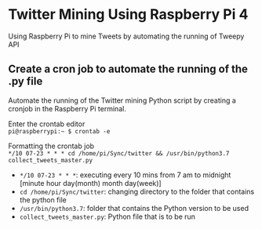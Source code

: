 # Twitter Mining Using Raspberry Pi 4
Using Raspberry Pi to mine Tweets by automating the running of Tweepy API

## Create a cron job to automate the running of the .py file ##
Automate the running of the Twitter mining Python script by creating a cronjob in the Raspberry Pi terminal.  

Enter the crontab editor  
`pi@raspberrypi:~ $ crontab -e`
 
Formatting the crontab job  
`*/10 07-23 * * * cd /home/pi/Sync/twitter && /usr/bin/python3.7 collect_tweets_master.py`  
* `*/10 07-23 * * *`: executing every 10 mins from 7 am to midnight [minute hour day(month) month day(week)]
* `cd /home/pi/Sync/twitter`: changing directory to the folder that contains the python file
* `/usr/bin/python3.7`: folder that contains the Python version to be used
* `collect_tweets_master.py`: Python file that is to be run
